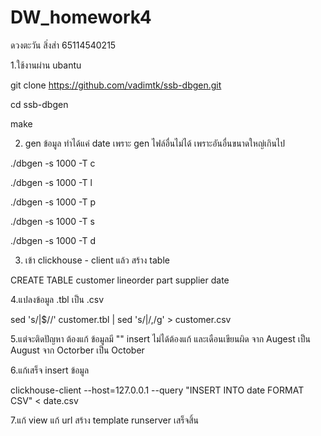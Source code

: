 # DW_homework4
ดวงตะวัน สิ่งส่า 65114540215

1.ใช้งานผ่าน ubantu

git clone https://github.com/vadimtk/ssb-dbgen.git

cd ssb-dbgen

make




2. gen ข้อมูล ทำได้แค่ date เพราะ gen ไฟล์อื่นไม่ได้ เพราะอันอื่นขนาดใหญ่เกินไป

./dbgen -s 1000 -T c

./dbgen -s 1000 -T l

./dbgen -s 1000 -T p

./dbgen -s 1000 -T s

./dbgen -s 1000 -T d

3. เข้า clickhouse - client แล้ว สร้าง table 

CREATE TABLE customer lineorder part  supplier date




4.แปลงข้อมูล .tbl เป็น .csv

sed 's/|$//' customer.tbl | sed 's/|/,/g' > customer.csv


5.แต่จะติดปัญหา ต้องแก้ ข้อมูลมี "" insert ไม่ได้ต้องแก้ และเดือนเขียนผิด จาก Augest เป็น August  จาก Octorber เป็น October  


6.แก้เสร็จ insert ข้อมูล

clickhouse-client --host=127.0.0.1 --query "INSERT INTO date FORMAT CSV" < date.csv


7.แก้ view แก้  url  สร้าง template  runserver เสร็จสิ้น



 




